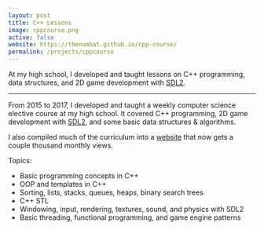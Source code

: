 ```yaml
---
layout: post
title: C++ Lessons
image: cppcourse.png
active: false
website: https://thenumbat.github.io/cpp-course/
permalink: /projects/cppcourse
---
```


At my high school, I developed and taught lessons on C++ programming, data structures, and 2D game development with [SDL2](https://www.libsdl.org/).

<!--end_excerpt-->

---

From 2015 to 2017, I developed and taught a weekly computer science elective course at my high school. It covered C++ programming, 2D game development with [SDL2](https://www.libsdl.org/), and some basic data structures & algorithms. 

I also compiled much of the curriculum into a [website](https://thenumbat.github.io/cpp-course/) that now gets a couple thousand monthly views. 

Topics:
- Basic programming concepts in C++
- OOP and templates in C++
- Sorting, lists, stacks, queues, heaps, binary search trees
- C++ STL
- Windowing, input, rendering, textures, sound, and physics with SDL2
- Basic threading, functional programming, and game engine patterns
